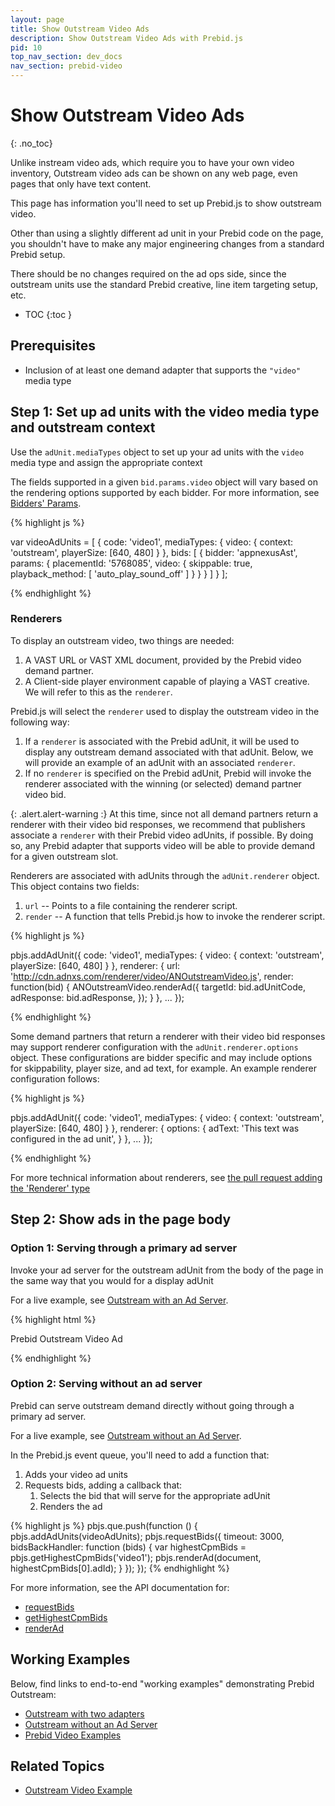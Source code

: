 ```yaml
---
layout: page
title: Show Outstream Video Ads
description: Show Outstream Video Ads with Prebid.js
pid: 10
top_nav_section: dev_docs
nav_section: prebid-video
---
```


<div class="bs-docs-section" markdown="1">

# Show Outstream Video Ads
{: .no_toc}

Unlike instream video ads, which require you to have your own video inventory, Outstream video ads can be shown on any web page, even pages that only have text content.

This page has information you'll need to set up Prebid.js to show outstream video.

Other than using a slightly different ad unit in your Prebid code on the page, you shouldn't have to make any major engineering changes from a standard Prebid setup.

There should be no changes required on the ad ops side, since the outstream units use the standard Prebid creative, line item targeting setup, etc.

* TOC
{:toc }

## Prerequisites

+ Inclusion of at least one demand adapter that supports the `"video"` media type

## Step 1: Set up ad units with the video media type and outstream context

Use the `adUnit.mediaTypes` object to set up your ad units with the `video` media type and assign the appropriate context

The fields supported in a given `bid.params.video` object will vary based on the rendering options supported by each bidder.  For more information, see [Bidders' Params]({{site.github.url}}/dev-docs/bidders.html).

{% highlight js %}

var videoAdUnits = [
  {
    code: 'video1',
    mediaTypes: {
      video: {
        context: 'outstream',
        playerSize: [640, 480]
      }
    },
    bids: [
      {
        bidder: 'appnexusAst',
        params: {
          placementId: '5768085',
          video: {
            skippable: true,
            playback_method: [ 'auto_play_sound_off' ]
          }
        }
      }
    ]
  }
];

{% endhighlight %}

### Renderers

To display an outstream video, two things are needed:

1. A VAST URL or VAST XML document, provided by the Prebid video demand partner.
2. A Client-side player environment capable of playing a VAST creative.  We will refer to this as the `renderer`.

Prebid.js will select the `renderer` used to display the outstream video in the following way:

1. If a `renderer` is associated with the Prebid adUnit, it will be used to display any outstream demand associated with that adUnit.  Below, we will provide an example of an adUnit with an associated `renderer`.
2. If no `renderer` is specified on the Prebid adUnit, Prebid will invoke the renderer associated with the winning (or selected) demand partner video bid.

{: .alert.alert-warning :}
At this time, since not all demand partners return a renderer with their video bid responses, we recommend that publishers associate a `renderer` with their Prebid video adUnits, if possible.  By doing so, any Prebid adapter that supports video will be able to provide demand for a given outstream slot.

Renderers are associated with adUnits through the `adUnit.renderer` object.  This object contains two fields:

1. `url` -- Points to a file containing the renderer script.
2. `render` -- A function that tells Prebid.js how to invoke the renderer script.

{% highlight js %}

pbjs.addAdUnit({
    code: 'video1',
    mediaTypes: {
      video: {
        context: 'outstream',
        playerSize: [640, 480]
      }
    },
    renderer: {
        url: 'http://cdn.adnxs.com/renderer/video/ANOutstreamVideo.js',
        render: function(bid) {
            ANOutstreamVideo.renderAd({
                targetId: bid.adUnitCode,
                adResponse: bid.adResponse,
            });
        }
    },
    ...
});

{% endhighlight %}

Some demand partners that return a renderer with their video bid responses may support renderer configuration with the `adUnit.renderer.options` object. These configurations are bidder specific and may include options for skippability, player size, and ad text, for example. An example renderer configuration follows:

{% highlight js %}

pbjs.addAdUnit({
    code: 'video1',
    mediaTypes: {
      video: { context: 'outstream', playerSize: [640, 480] }
    },
    renderer: {
      options: {
        adText: 'This text was configured in the ad unit',
      }
    },
    ...
});

{% endhighlight %}

For more technical information about renderers, see [the pull request adding the 'Renderer' type](https://github.com/prebid/Prebid.js/pull/1082)

## Step 2: Show ads in the page body

### Option 1: Serving through a primary ad server

Invoke your ad server for the outstream adUnit from the body of the page in the same way that you would for a display adUnit

For a live example, see [Outstream with an Ad Server]({{site.github.url}}/examples/video/outstream/outstream-dfp-two-adapters-demo.html).

{% highlight html %}

<div id='video1'>
  <p>Prebid Outstream Video Ad</p>
  <script type='text/javascript'>
    googletag.cmd.push(function () {
      googletag.display('video1');
    });
  </script>
</div>

{% endhighlight %}

### Option 2: Serving without an ad server

Prebid can serve outstream demand directly without going through a primary ad server.

For a live example, see [Outstream without an Ad Server]({{site.github.url}}/examples/video/outstream/outstream-no-adserver-demo.html).

In the Prebid.js event queue, you'll need to add a function that:

1. Adds your video ad units
2. Requests bids, adding a callback that:
    1. Selects the bid that will serve for the appropriate adUnit
    2. Renders the ad

{% highlight js %}
pbjs.que.push(function () {
    pbjs.addAdUnits(videoAdUnits);
    pbjs.requestBids({
        timeout: 3000,
        bidsBackHandler: function (bids) {
            var highestCpmBids = pbjs.getHighestCpmBids('video1');
            pbjs.renderAd(document, highestCpmBids[0].adId);
        }
    });
});
{% endhighlight %}

For more information, see the API documentation for:

+ [requestBids]({{site.github.url}}/dev-docs/publisher-api-reference.html#module_pbjs.requestBids)
+ [getHighestCpmBids]({{site.github.url}}/dev-docs/publisher-api-reference.html#module_pbjs.getHighestCpmBids)
+ [renderAd]({{site.github.url}}/dev-docs/publisher-api-reference.html#module_pbjs.renderAd)

## Working Examples

Below, find links to end-to-end "working examples" demonstrating Prebid Outstream:

+ [Outstream with two adapters]({{site.github.url}}/examples/video/outstream/outstream-dfp-two-adapters-demo.html)
+ [Outstream without an Ad Server]({{site.github.url}}/examples/video/outstream/outstream-no-adserver-demo.html)
+ [Prebid Video Examples]({{site.github.url}}/examples/video)

## Related Topics

+ [Outstream Video Example]({{site.github.url}}/dev-docs/examples/outstream-video-example.html)

</div>
